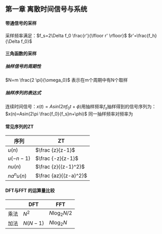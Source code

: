 ## 第一章 离散时间信号与系统
#### 带通信号的采样
采样频率满足：$f_s=2\Delta f_0 \frac{r'}{\lfloor r' \rfloor}$
$r'=\frac{f_h}{\Delta f_0}$

#### 三角函数的采样
##### 抽样信号的周期性
$N=m \frac{2 \pi}{\omega_0}$
表示在m个周期中有N个取样
##### 抽样序列的表达式
连续时间信号：$x(t)=Asin(2\pi f_0 t+\phi)$用抽样频率$f_s$抽样得到的信号序列为：$x(n)=Asin(2\pi \frac{f_0}{f_s}n+\phi)$
同一抽样频率对频率为

#### 常见序列的ZT
|序列|ZT|
|-|-|
|$u(n)$|$\frac {z}{z-1}$|
|$u(-n-1)$|$\frac {-z}{z-1}$|
|$nu(n)$|$\frac {z}{(z-1)^2}$|
|$na^nu(n)$|$\frac {az}{(z-a)^2}$|

#### DFT与FFT 的运算量比较
||DFT|FFT|
|-|-|-|
|乘法|$N^2$|$N\log_2N/2$
|加法|$N(N-1)$|$N\log_2N$|